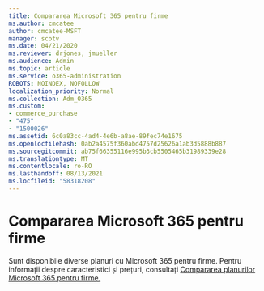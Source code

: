 ```yaml
---
title: Compararea Microsoft 365 pentru firme
ms.author: cmcatee
author: cmcatee-MSFT
manager: scotv
ms.date: 04/21/2020
ms.reviewer: drjones, jmueller
ms.audience: Admin
ms.topic: article
ms.service: o365-administration
ROBOTS: NOINDEX, NOFOLLOW
localization_priority: Normal
ms.collection: Adm_O365
ms.custom:
- commerce_purchase
- "475"
- "1500026"
ms.assetid: 6c0a83cc-4ad4-4e6b-a8ae-89fec74e1675
ms.openlocfilehash: 0ab2a4575f360abd4757d25626a1ab3d5888b887
ms.sourcegitcommit: ab75f66355116e995b3cb5505465b31989339e28
ms.translationtype: MT
ms.contentlocale: ro-RO
ms.lasthandoff: 08/13/2021
ms.locfileid: "58318208"
---
```

# <a name="compare-microsoft-365-for-business"></a>Compararea Microsoft 365 pentru firme

Sunt disponibile diverse planuri cu Microsoft 365 pentru firme. Pentru informații despre caracteristici și prețuri, consultați [Compararea planurilor Microsoft 365 pentru firme.](https://www.microsoft.com/microsoft-365/business/compare-all-microsoft-365-business-products)  